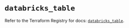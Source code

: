 # `databricks_table`

Refer to the Terraform Registry for docs: [`databricks_table`](https://registry.terraform.io/providers/databricks/databricks/1.87.1/docs/resources/table).

